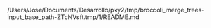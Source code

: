 /Users/Jose/Documents/Desarrollo/pxy2/tmp/broccoli_merge_trees-input_base_path-ZTcNVsft.tmp/1/README.md